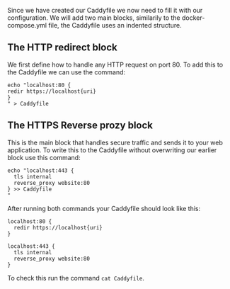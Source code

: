 Since we have created our Caddyfile we now need to fill it with our configuration. We will add two main blocks, similarily to the docker-compose.yml file, the Caddyfile uses an indented structure. 

## The HTTP redirect block 

We first define how to handle any HTTP request on port 80. To add this to the Caddyfile we can use the command:

```
echo "localhost:80 { 
redir https://localhost{uri} 
}
" > Caddyfile
```

## The HTTPS Reverse prozy block 

This is the main block that handles secure traffic and sends it to your web application. To write this to the Caddyfile without overwriting our earlier block use this command:

```
echo "localhost:443 {
  tls internal
  reverse_proxy website:80
} >> Caddyfile
"
```

After running both commands your Caddyfile should look like this: 

```
localhost:80 {
  redir https://localhost{uri}
}

localhost:443 {
  tls internal
  reverse_proxy website:80
}

```

To check this run the command `cat Caddyfile`.